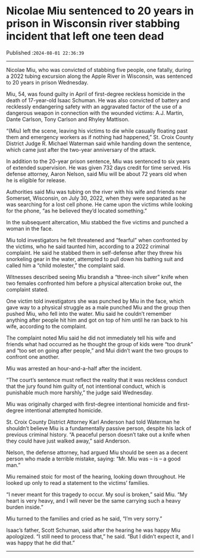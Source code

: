 # Nicolae Miu sentenced to 20 years in prison in Wisconsin river stabbing incident that left one teen dead

Published :`2024-08-01 22:36:39`

---

Nicolae Miu, who was convicted of stabbing five people, one fatally, during a 2022 tubing excursion along the Apple River in Wisconsin, was sentenced to 20 years in prison Wednesday.

Miu, 54, was found guilty in April of first-degree reckless homicide in the death of 17-year-old Isaac Schuman. He was also convicted of battery and recklessly endangering safety with an aggravated factor of the use of a dangerous weapon in connection with the wounded victims: A.J. Martin, Dante Carlson, Tony Carlson and Rhyley Mattison.

“(Miu) left the scene, leaving his victims to die while casually floating past them and emergency workers as if nothing had happened,” St. Croix County District Judge R. Michael Waterman said while handing down the sentence, which came just after the two-year anniversary of the attack.

In addition to the 20-year prison sentence, Miu was sentenced to six years of extended supervision. He was given 732 days credit for time served. His defense attorney, Aaron Nelson, said Miu will be about 72 years old when he is eligible for release.

Authorities said Miu was tubing on the river with his wife and friends near Somerset, Wisconsin, on July 30, 2022, when they were separated as he was searching for a lost cell phone. He came upon the victims while looking for the phone, “as he believed they’d located something.”

In the subsequent altercation, Miu stabbed the five victims and punched a woman in the face.

Miu told investigators he felt threatened and “fearful” when confronted by the victims, who he said taunted him, according to a 2022 criminal complaint. He said he stabbed them in self-defense after they threw his snorkeling gear in the water, attempted to pull down his bathing suit and called him a “child molester,” the complaint said.

Witnesses described seeing Miu brandish a “three-inch silver” knife when two females confronted him before a physical altercation broke out, the complaint stated.

One victim told investigators she was punched by Miu in the face, which gave way to a physical struggle as a male punched Miu and the group then pushed Miu, who fell into the water. Miu said he couldn’t remember anything after people hit him and got on top of him until he ran back to his wife, according to the complaint.

The complaint noted Miu said he did not immediately tell his wife and friends what had occurred as he thought the group of kids were “too drunk” and “too set on going after people,” and Mui didn’t want the two groups to confront one another.

Miu was arrested an hour-and-a-half after the incident.

“The court’s sentence must reflect the reality that it was reckless conduct that the jury found him guilty of, not intentional conduct, which is punishable much more harshly,” the judge said Wednesday.

Miu was originally charged with first-degree intentional homicide and first-degree intentional attempted homicide.

St. Croix County District Attorney Karl Anderson had told Waterman he shouldn’t believe Miu is a fundamentally passive person, despite his lack of previous criminal history. “A peaceful person doesn’t take out a knife when they could have just walked away,” said Anderson.

Nelson, the defense attorney, had argued Miu should be seen as a decent person who made a terrible mistake, saying: “Mr. Miu was – is – a good man.”

Miu remained stoic for most of the hearing, looking down throughout. He looked up only to read a statement to the victims’ families.

“I never meant for this tragedy to occur. My soul is broken,” said Miu. “My heart is very heavy, and I will never be the same carrying such a heavy burden inside.”

Miu turned to the families and cried as he said, “I’m very sorry.”

Isaac’s father, Scott Schuman, said after the hearing he was happy Miu apologized. “I still need to process that,” he said. “But I didn’t expect it, and I was happy that he did that.”

---

